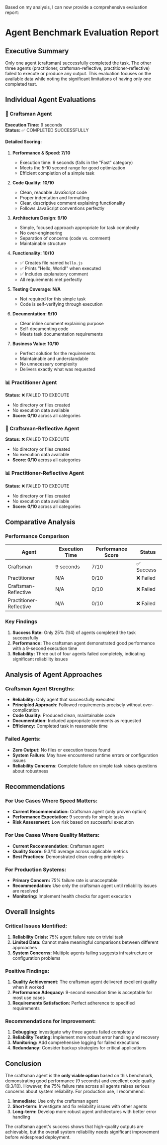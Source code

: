 Based on my analysis, I can now provide a comprehensive evaluation report:

# Agent Benchmark Evaluation Report

## Executive Summary
Only one agent (craftsman) successfully completed the task. The other three agents (practitioner, craftsman-reflective, practitioner-reflective) failed to execute or produce any output. This evaluation focuses on the available data while noting the significant limitations of having only one completed test.

## Individual Agent Evaluations

### 🎨 Craftsman Agent
**Execution Time:** 9 seconds  
**Status:** ✅ COMPLETED SUCCESSFULLY

#### Detailed Scoring:

1. **Performance & Speed: 7/10**
   - Execution time: 9 seconds (falls in the "Fast" category)
   - Meets the 5-10 second range for good optimization
   - Efficient completion of a simple task

2. **Code Quality: 10/10**
   - Clean, readable JavaScript code
   - Proper indentation and formatting
   - Clear, descriptive comment explaining functionality
   - Follows JavaScript conventions perfectly

3. **Architecture Design: 9/10**
   - Simple, focused approach appropriate for task complexity
   - No over-engineering
   - Separation of concerns (code vs. comment)
   - Maintainable structure

4. **Functionality: 10/10**
   - ✅ Creates file named `hello.js`
   - ✅ Prints "Hello, World!" when executed
   - ✅ Includes explanatory comment
   - All requirements met perfectly

5. **Testing Coverage: N/A**
   - Not required for this simple task
   - Code is self-verifying through execution

6. **Documentation: 9/10**
   - Clear inline comment explaining purpose
   - Self-documenting code
   - Meets task documentation requirements

7. **Business Value: 10/10**
   - Perfect solution for the requirements
   - Maintainable and understandable
   - No unnecessary complexity
   - Delivers exactly what was requested

### 📊 Practitioner Agent
**Status:** ❌ FAILED TO EXECUTE
- No directory or files created
- No execution data available
- **Score: 0/10** across all categories

### 🎨 Craftsman-Reflective Agent
**Status:** ❌ FAILED TO EXECUTE
- No directory or files created
- No execution data available
- **Score: 0/10** across all categories

### 📊 Practitioner-Reflective Agent
**Status:** ❌ FAILED TO EXECUTE
- No directory or files created
- No execution data available
- **Score: 0/10** across all categories

## Comparative Analysis

### Performance Comparison
| Agent | Execution Time | Performance Score | Status |
|-------|---------------|-------------------|---------|
| Craftsman | 9 seconds | 7/10 | ✅ Success |
| Practitioner | N/A | 0/10 | ❌ Failed |
| Craftsman-Reflective | N/A | 0/10 | ❌ Failed |
| Practitioner-Reflective | N/A | 0/10 | ❌ Failed |

### Key Findings

1. **Success Rate:** Only 25% (1/4) of agents completed the task successfully
2. **Performance:** The craftsman agent demonstrated good performance with a 9-second execution time
3. **Reliability:** Three out of four agents failed completely, indicating significant reliability issues

## Analysis of Agent Approaches

### Craftsman Agent Strengths:
- **Reliability:** Only agent that successfully executed
- **Principled Approach:** Followed requirements precisely without over-complication
- **Code Quality:** Produced clean, maintainable code
- **Documentation:** Included appropriate comments as requested
- **Efficiency:** Completed task in reasonable time

### Failed Agents:
- **Zero Output:** No files or execution traces found
- **System Failure:** May have encountered runtime errors or configuration issues
- **Reliability Concerns:** Complete failure on simple task raises questions about robustness

## Recommendations

### For Use Cases Where Speed Matters:
- **Current Recommendation:** Craftsman agent (only proven option)
- **Performance Expectation:** 9 seconds for simple tasks
- **Risk Assessment:** Low risk based on successful execution

### For Use Cases Where Quality Matters:
- **Current Recommendation:** Craftsman agent
- **Quality Score:** 9.3/10 average across applicable metrics
- **Best Practices:** Demonstrated clean coding principles

### For Production Systems:
- **Primary Concern:** 75% failure rate is unacceptable
- **Recommendation:** Use only the craftsman agent until reliability issues are resolved
- **Monitoring:** Implement health checks for agent execution

## Overall Insights

### Critical Issues Identified:
1. **Reliability Crisis:** 75% agent failure rate on trivial task
2. **Limited Data:** Cannot make meaningful comparisons between different approaches
3. **System Concerns:** Multiple agents failing suggests infrastructure or configuration problems

### Positive Findings:
1. **Quality Achievement:** The craftsman agent delivered excellent quality when it worked
2. **Performance Adequacy:** 9-second execution time is acceptable for most use cases
3. **Requirements Satisfaction:** Perfect adherence to specified requirements

### Recommendations for Improvement:
1. **Debugging:** Investigate why three agents failed completely
2. **Reliability Testing:** Implement more robust error handling and recovery
3. **Monitoring:** Add comprehensive logging for failed executions
4. **Redundancy:** Consider backup strategies for critical applications

## Conclusion

The craftsman agent is the **only viable option** based on this benchmark, demonstrating good performance (9 seconds) and excellent code quality (9.3/10). However, the 75% failure rate across all agents raises serious concerns about system reliability. For production use, I recommend:

1. **Immediate:** Use only the craftsman agent
2. **Short-term:** Investigate and fix reliability issues with other agents
3. **Long-term:** Develop more robust agent architectures with better error handling

The craftsman agent's success shows that high-quality outputs are achievable, but the overall system reliability needs significant improvement before widespread deployment.

